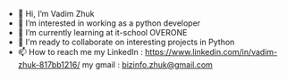 - 👋 Hi, I’m Vadim Zhuk
- 👀 I’m interested in working as a python developer
- 🌱 I’m currently learning at it-school OVERONE
- 💞️ I'm ready to collaborate on interesting projects in Python
- 📫 How to reach me my LinkedIn : https://www.linkedin.com/in/vadim-zhuk-817bb1216/
                     my gmail :   bizinfo.zhuk@gmail.com


